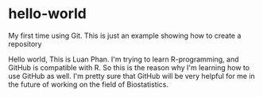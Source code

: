 # hello-world

My first time using Git. This is just an example showing how to create a repository

Hello world,
This is Luan Phan. I'm trying to learn R-programming, and GitHub is compatible with R. So this is the reason why I'm learning how to use GitHub as well. I'm pretty sure that GitHub will be very helpful for me in the future of working on the field of Biostatistics.
